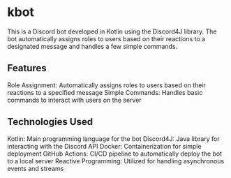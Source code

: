 # kbot

This is a Discord bot developed in Kotlin using the Discord4J library. The bot automatically assigns roles to users based on their reactions to a designated message and handles a few simple commands.

## Features

Role Assignment: Automatically assigns roles to users based on their reactions to a specified message
Simple Commands: Handles basic commands to interact with users on the server

## Technologies Used

Kotlin: Main programming language for the bot
Discord4J: Java library for interacting with the Discord API
Docker: Containerization for simple deployment
GitHub Actions: CI/CD pipeline to automatically deploy the bot to a local server
Reactive Programming: Utilized for handling asynchronous events and streams
